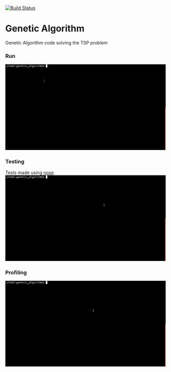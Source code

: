 [![Build Status](https://travis-ci.org/timbo-rafa/genetic-algorithm.svg?branch=master)](https://travis-ci.org/timbo-rafa/genetic-algorithm)

# Genetic Algorithm
Genetic Algorithm code solving the TSP problem


### Run

![Running](https://raw.githubusercontent.com/timbo-rafa/genetic-algorithm/readme/screenshots/genetic-algorithms-run.gif)

### Testing

Tests made using [nose](http://nose.readthedocs.io/en/latest/)
![Testing](https://raw.githubusercontent.com/timbo-rafa/genetic-algorithm/readme/screenshots/genetic-algorithms-test.gif)

### Profiling

![Profiling](https://raw.githubusercontent.com/timbo-rafa/genetic-algorithm/readme/screenshots/genetic-algorithms-profiler.gif)
